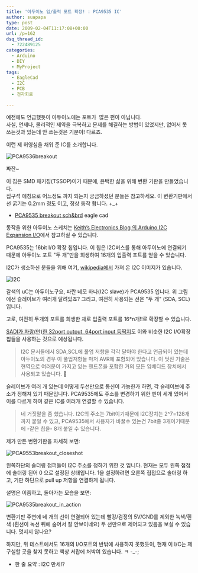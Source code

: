 ```yaml
---
title: '아두이노 입/출력 포트 확장! : PCA9535 IC'
author: suapapa
type: post
date: 2009-02-04T11:17:08+00:00
url: /p=162
dsq_thread_id:
  - 722489125
categories:
  - Arduino
  - DIY
  - MyProject
tags:
  - EagleCad
  - I2C
  - PCB
  - 전자회로

---
```

예전에도 언급했듯이 아두이노에는 포트가  많은 편이 아닙니다.  
사실, 언제나, 물리적인 제약을 극복하고 문제를 해결하는 방법이 있었지만, 없어서 못 쓰는것과 있는데 안 쓰는것은 기분이! 다르죠.

이런 제 허영심을 채워 준 IC를 소개합니다.

![PCA9536breakout](https://homin.dev/asset/blog/image/PCA9535breakout_in_hand.jpg)

짜잔~

이 칩은 SMD 패키징(TSSOP)이기 때문에, 윤택한 삶을 위해 변환 기판을 만들었습니다.  
집구석 에칭으로 어느정도 까지 되는지 궁금하셨던 분들은 참고하세요. 이 변환기판에서 선 굵기는 0.2mm 정도 이고, 정상 동작 합니다. +_+

- [PCA9535 breakout sch&brd](https://homin.dev/svn/HW/breakout/PCA9535_breakout) eagle cad

동작을 위한 아두이노 스케치는 [Keith’s Electronics Blog 의 Arduino I2C Expansion I/O](http://www.neufeld.newton.ks.us/electronics/?p=241)에서 참고하실 수 있습니다.

<!-- more -->

PCA9535는 16bit I/O 확장 칩입니다. 이 칩은 I2C버스를 통해 아두이노에 연결되기 때문에 아두이노 포트 "두 개"만을 희생하여 16개의 입출력 포트를 얻을 수 있습니다.

I2C가 생소하신 분들을 위해 여기, [wikipedia에서](http://en.wikipedia.org/wiki/I%C2%B2C) 가져 온 I2C 이미지가 있습니다.

![I2C](http://upload.wikimedia.org/wikipedia/commons/thumb/3/3e/I2C.svg/350px-I2C.svg.png)

갈색의 uC는 아두이노구요, 파란 네모 하나(I2C slave)가 PCA9535 입니다. 위 그림에선 슬레이브가 여러개 달려있죠? 그리고, 여전히 사용되는 선은 "두 개" (SDA, SCL)입니다.

고로, 여전히 두개의 포트를 희생한 채로 입출력 포트를 16*n개!!로 확장할 수 있습니다.

[SADI가 자랑(만)한 32port output, 64port input 등딱지](http://sadiinteractionlab.tistory.com/entry/%EC%95%84%EB%91%90%EC%9D%B4%EB%85%B8-Arduino-%ED%99%95%EC%9E%A5-%EB%B3%B4%EB%93%9C)도 이와 비슷한 I2C I/O확장 칩들을 사용하는 것으로 예상됩니다.

> I2C 문서들에서 SDA,SCL에 풀업 저항을 각각 달아야 한다고 언급되어 있는데 아두이노의 경우 이 풀업저항들 마저 AVR에 포함되어 있습니다. 이 멋진 기술은 현역으로 여러분이 가지고 있는 핸드폰을 포함한 거의 모든 임베디드 장치에서 사용되고 있습니다. 🙂

슬레이브가 여러 개 있는데 어떻게 두선만으로 통신이 가능한가 하면, 각 슬레이브에 주소가 정해져 있기 때문입니다. PCA9535에도 주소를 변경하기 위한 핀이 세개 있어서 이를 다르게 하여 같은 IC를 여러개 연결할 수 있습니다.

> 네 거짓말을 좀 했습니다. I2C의 주소는 7bit이기때문에 I2C장치는 2^7=128개 까지 붙일 수 있고, PCA9535에서 사용자가 바꿀수 있는건 7bit중 3개이기때문에 -같은 칩을- 8개 붙일 수 있습니다.

제가 만든 변환기판을 자세히 보면:

![PCA9553breakout_closeshot](https://homin.dev/asset/blog/image/PCA9535breakout_closeshot.jpg)

왼쪽하단의 솔더링 점퍼들이 I2C 주소를 정하기 위한 것 입니다. 현재는 모두 왼쪽 접점에 솔더링 된어 0 으로 설정된 상태입니다. 1을 설정하려면 오른쪽 접접으로 솔더링 하고, 기판 하단으로 pull up 저항을 연결하게 됩니다.

설명은 이쯤하고, 돌아가는 모습을 보면:

![PCA9535breakout_in_action](https://homin.dev/asset/blog/image/PCA9535breakout_inaction.jpg)

변환기판 주변에 네 개의 선이 연결되어 있는데 빨강/검정의 5V/GND를 제외한 녹색/흰색 (흰선이 녹선 뒤에 숨어서 잘 안보이네요) 두 선만으로 제어되고 있음을 보실 수 있습니다. 멋지지 않나요?

하지만, 위 테스트에서도 16개의 I/O포트의 반밖에 사용하지 못했듯이, 현재 이 I/C는 제 구실할 곳을 찾지 못하고 책상 서랍에 처박여 있습니다. ㅋ -_-;

- 한 줄 요약 : I2C 만세!?